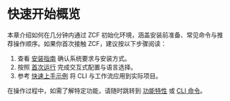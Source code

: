 # 快速开始概览

本章介绍如何在几分钟内通过 ZCF 初始化环境，涵盖安装前准备、常见命令与推荐操作顺序。如果你首次接触 ZCF，建议按以下步骤阅读：

1. 查看 [安装指南](installation.md) 确认系统要求与安装方式。
2. 按照 [首次运行](first-run.md) 完成交互式配置与语言选择。
3. 参考 [快速上手示例](quickstart.md) 将 CLI 与工作流应用到实际项目。

在操作过程中，如需了解特定功能，请随时跳转到 [功能特性](../features/README.md) 或 [CLI 命令](../cli/README.md)。
